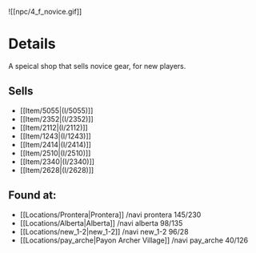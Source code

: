 ![[npc/4_f_novice.gif]]
# Details
A speical shop that sells novice gear, for new players.

## Sells
+ [[Item/5055|(I/5055)]]
+ [[Item/2352|(I/2352)]]
+ [[Item/2112|(I/2112)]]
+ [[Item/1243|(I/1243)]]
+ [[Item/2414|(I/2414)]]
+ [[Item/2510|(I/2510)]]
+ [[Item/2340|(I/2340)]]
+ [[Item/2628|(I/2628)]]
    
## Found at:
+ [[Locations/Prontera|Prontera]] /navi prontera 145/230
+ [[Locations/Alberta|Alberta]] /navi alberta 98/135
+ [[Locations/new_1-2|new_1-2]] /navi new_1-2 96/28
+ [[Locations/pay_arche|Payon Archer Village]] /navi pay_arche 40/126